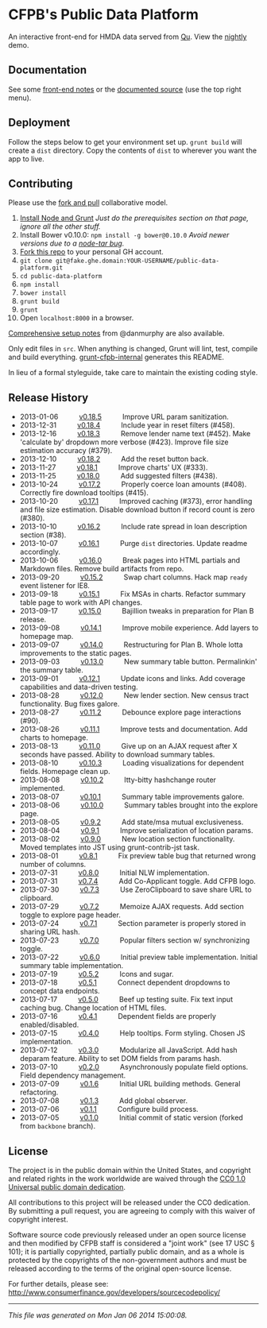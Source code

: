 # CFPB's Public Data Platform

An interactive front-end for HMDA data served from [Qu](https://github.com/cfpb/qu). View the [nightly](https://fake.ghe.domain/pages/data-platform/public-data-platform/) demo.

## Documentation

See some [front-end notes](https://fake.ghe.domain/data-platform/data-platform-docs/wiki/Front-End-Framework-Notes) or the [documented source](https://fake.ghe.domain/pages/data-platform/public-data-platform/docs/main.html) (use the top right menu).

## Deployment

Follow the steps below to get your environment set up. `grunt build` will create a `dist` directory. Copy the contents of `dist` to wherever you want the app to live.

## Contributing

Please use the [fork and pull](https://help.github.com/articles/using-pull-requests#fork--pull) collaborative model.

1. [Install Node and Grunt](https://fake.ghe.domain/contolini/grunt-init-cfpb#prerequisites) *Just do the prerequisites section on that page, ignore all the other stuff.*
1. Install Bower v0.10.0: `npm install -g bower@0.10.0` *Avoid newer versions due to a [node-tar bug](https://github.com/bower/bower/issues/727#issuecomment-22309010).*
1. [Fork this repo](https://fake.ghe.domain/data-platform/public-data-platform/fork) to your personal GH account.
1. `git clone git@fake.ghe.domain:YOUR-USERNAME/public-data-platform.git`
1. `cd public-data-platform`
1. `npm install`
1. `bower install`
1. `grunt build`
1. `grunt`
1. Open `localhost:8000` in a browser.

[Comprehensive setup notes](https://fake.ghe.domain/gist/382) from @danmurphy are also available.

Only edit files in `src`. When anything is changed, Grunt will lint, test, compile and build everything. [grunt-cfpb-internal](https://fake.ghe.domain/front/grunt-cfpb-internal) generates this README.

In lieu of a formal styleguide, take care to maintain the existing coding style.

## Release History

 * 2013-01-06   [v0.18.5](../../tree/v0.18.5)   Improve URL param sanitization.
 * 2013-12-31   [v0.18.4](../../tree/v0.18.4)   Include year in reset filters (#458).
 * 2013-12-16   [v0.18.3](../../tree/v0.18.3)   Remove lender name text (#452). Make 'calculate by' dropdown more verbose (#423). Improve file size estimation accuracy (#379).
 * 2013-12-10   [v0.18.2](../../tree/v0.18.2)   Add the reset button back.
 * 2013-11-27   [v0.18.1](../../tree/v0.18.1)   Improve charts' UX (#333).
 * 2013-11-25   [v0.18.0](../../tree/v0.18.0)   Add suggested filters (#438).
 * 2013-10-24   [v0.17.2](../../tree/v0.17.2)   Properly coerce loan amounts (#408). Correctly fire download tooltips (#415).
 * 2013-10-20   [v0.17.1](../../tree/v0.17.1)   Improved caching (#373), error handling and file size estimation. Disable download button if record count is zero (#380).
 * 2013-10-10   [v0.16.2](../../tree/v0.16.2)   Include rate spread in loan description section (#38).
 * 2013-10-07   [v0.16.1](../../tree/v0.16.1)   Purge `dist` directories. Update readme accordingly.
 * 2013-10-06   [v0.16.0](../../tree/v0.16.0)   Break pages into HTML partials and Markdown files. Remove build artifacts from repo.
 * 2013-09-20   [v0.15.2](../../tree/v0.15.2)   Swap chart columns. Hack map `ready` event listener for IE8.
 * 2013-09-18   [v0.15.1](../../tree/v0.15.1)   Fix MSAs in charts. Refactor summary table page to work with API changes.
 * 2013-09-17   [v0.15.0](../../tree/v0.15.0)   Bajillion tweaks in preparation for Plan B release.
 * 2013-09-08   [v0.14.1](../../tree/v0.14.1)   Improve mobile experience. Add layers to homepage map.
 * 2013-09-07   [v0.14.0](../../tree/v0.14.0)   Restructuring for Plan B. Whole lotta improvements to the static pages.
 * 2013-09-03   [v0.13.0](../../tree/v0.13.0)   New summary table button. Permalinkin' the summary table.
 * 2013-09-01   [v0.12.1](../../tree/v0.12.1)   Update icons and links. Add coverage capabilities and data-driven testing.
 * 2013-08-28   [v0.12.0](../../tree/v0.12.0)   New lender section. New census tract functionality. Bug fixes galore.
 * 2013-08-27   [v0.11.2](../../tree/v0.11.2)   Debounce explore page interactions (#90).
 * 2013-08-26   [v0.11.1](../../tree/v0.11.1)   Improve tests and documentation. Add charts to homepage.
 * 2013-08-13   [v0.11.0](../../tree/v0.11.0)   Give up on an AJAX request after X seconds have passed. Ability to download summary tables.
 * 2013-08-10   [v0.10.3](../../tree/v0.10.3)   Loading visualizations for dependent fields. Homepage clean up.
 * 2013-08-08   [v0.10.2](../../tree/v0.10.2)   Itty-bitty hashchange router implemented.
 * 2013-08-07   [v0.10.1](../../tree/v0.10.1)   Summary table improvements galore.
 * 2013-08-06   [v0.10.0](../../tree/v0.10.0)   Summary tables brought into the explore page.
 * 2013-08-05   [v0.9.2](../../tree/v0.9.2)   Add state/msa mutual exclusiveness.
 * 2013-08-04   [v0.9.1](../../tree/v0.9.1)   Improve serialization of location params.
 * 2013-08-02   [v0.9.0](../../tree/v0.9.0)   New location section functionality. Moved templates into JST using grunt-contrib-jst task.
 * 2013-08-01   [v0.8.1](../../tree/v0.8.1)   Fix preview table bug that returned wrong number of columns.
 * 2013-07-31   [v0.8.0](../../tree/v0.8.0)   Initial NLW implementation.
 * 2013-07-31   [v0.7.4](../../tree/v0.7.4)   Add Co-Applicant toggle. Add CFPB logo.
 * 2013-07-30   [v0.7.3](../../tree/v0.7.3)   Use ZeroClipboard to save share URL to clipboard.
 * 2013-07-29   [v0.7.2](../../tree/v0.7.2)   Memoize AJAX requests. Add section toggle to explore page header.
 * 2013-07-24   [v0.7.1](../../tree/v0.7.1)   Section parameter is properly stored in sharing URL hash.
 * 2013-07-23   [v0.7.0](../../tree/v0.7.0)   Popular filters section w/ synchronizing toggle.
 * 2013-07-22   [v0.6.0](../../tree/v0.6.0)   Initial preview table implementation. Initial summary table implementation.
 * 2013-07-19   [v0.5.2](../../tree/v0.5.2)   Icons and sugar.
 * 2013-07-18   [v0.5.1](../../tree/v0.5.1)   Connect dependent dropdowns to concept data endpoints.
 * 2013-07-17   [v0.5.0](../../tree/v0.5.0)   Beef up testing suite. Fix text input caching bug. Change location of HTML files.
 * 2013-07-16   [v0.4.1](../../tree/v0.4.1)   Dependent fields are properly enabled/disabled.
 * 2013-07-15   [v0.4.0](../../tree/v0.4.0)   Help tooltips. Form styling. Chosen JS implementation.
 * 2013-07-12   [v0.3.0](../../tree/v0.3.0)   Modularize all JavaScript. Add hash deparam feature. Ability to set DOM fields from params hash.
 * 2013-07-10   [v0.2.0](../../tree/v0.2.0)   Asynchronously populate field options. Field dependency management.
 * 2013-07-09   [v0.1.6](../../tree/v0.1.6)   Initial URL building methods. General refactoring.
 * 2013-07-08   [v0.1.3](../../tree/v0.1.3)   Add global observer.
 * 2013-07-06   [v0.1.1](../../tree/v0.1.1)   Configure build process.
 * 2013-07-05   [v0.1.0](../../tree/v0.1.0)   Initial commit of static version (forked from `backbone` branch).

## License

The project is in the public domain within the United States, and
copyright and related rights in the work worldwide are waived through
the [CC0 1.0 Universal public domain dedication](http://creativecommons.org/publicdomain/zero/1.0/).

All contributions to this project will be released under the CC0
dedication. By submitting a pull request, you are agreeing to comply
with this waiver of copyright interest.

Software source code previously released under an open source license and then modified by CFPB staff is considered a "joint work" (see 17 USC § 101); it is partially copyrighted, partially public domain, and as a whole is protected by the copyrights of the non-government authors and must be released according to the terms of the original open-source license.

For further details, please see: http://www.consumerfinance.gov/developers/sourcecodepolicy/

---

*This file was generated on Mon Jan 06 2014 15:00:08.*
